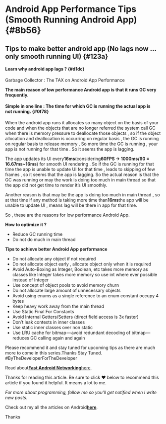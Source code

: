 # Android App Performance Tips \(Smooth Running Android App\) {#8b56}

## Tips to make better android app \(No lags now … only smooth running UI\) {#123a}

#### Learn why android app lags ? {#d1dc}

Garbage Collector : The TAX on Android App Performance

**The main reason of low performance Android app is that it runs GC very frequently.**

#### Simple in one line : The time for which GC is running the actual app is not running. {#0f78}

When the android app runs it allocates so many object on the basis of your code and when the objects that are no longer referred the system call GC when there is memory pressure to deallocate those objects , so if the object allocation and deallocation is occurring on regular basis , the GC is running on regular basis to release memory , So more time the GC is running , your app is not running for that time . So it seems the app is lagging.

The app updates its UI every**16ms**\(considering**60FPS -&gt; 1000ms/60 = 16.67ms~16ms**\) for smooth UI rendering . So if the GC is running for that time the app is unable to update UI for that time , leads to skipping of few frames , so it seems that the app is lagging. So the actual reason is that the GC was running or may the work is doing too much in main thread so that the app did not get time to render it’s UI smoothly.

Another reason is that may be the app is doing too much in main thread , so at that time if any method is taking more time than**16ms**the app will be unable to update UI , means lag will be there in app for that time.

So , these are the reasons for low performance Android App.

**How to optimize it ?**

* Reduce GC running time
* Do not do much in main thread

**Tips to achieve better Android App performance**

* Do not allocate any object if not required
* Do not allocate object early , allocate object only when it is required
* Avoid Auto-Boxing as Integer, Boolean, etc takes more memory as classes like Integer takes more memory so use int where ever possible instead of Integer
* Use concept of object pools to avoid memory churn
* Do not allocate large amount of unnecessary objects
* Avoid using enums as a single reference to an enum constant occupy 4 bytes
* Keep heavy work away from the main thread
* Use Static Final For Constants
* Avoid Internal Getters/Setters \(direct field access is 3x faster\)
* Don’t leak contexts in inner classes
* Use static inner classes over non static
* Use LRU cache for bitmap — avoid redundant decoding of bitmap — reduces GC calling again and again

Please recommend it and stay tuned for upcoming tips as there are much more to come in this series.Thanks Stay Tuned. \#ByTheDeveloperForTheDeveloper

Read about[**Fast Android Networking**here](https://medium.freecodecamp.com/simple-and-fast-android-networking-19ed860d1455#.of3ww265v).

Thanks for reading this article. Be sure to click ❤ below to recommend this article if you found it helpful. It means a lot to me.

_For more about programming, follow me so you’ll get notified when I write new posts._

Check out my all the articles on Android[**here**](https://medium.com/@amitshekhar).

Thanks


